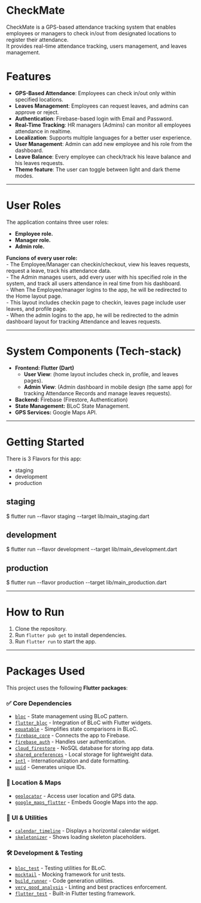 # CheckMate

CheckMate is a GPS-based attendance tracking system that enables employees or managers to check in/out from designated locations to register their attendance.                               
It provides real-time attendance tracking, users management, and leaves management.

# Features

- **GPS-Based Attendance**: Employees can check in/out only within specified locations.
- **Leaves Management**: Employees can request leaves, and admins can approve or reject.
- **Authentication**: Firebase-based login with Email and Password.
- **Real-Time Tracking**: HR managers (Admins) can monitor all employees attendance in realtime.  
- **Localization**: Supports multiple languages for a better user experience.
- **User Management**: Admin can add new employee and his role from the dashboard.
- **Leave Balance**: Every employee can check/track his leave balance and his leaves requests.
- **Theme feature**: The user can toggle between light and dark theme modes.
  
--------------------------------------------------

# User Roles

The application contains three user roles:
   - **Employee role.**
   - **Manager role.**
   - **Admin role.**
                                                    
**Funcions of every user role:**                                                               
     - The Employee/Manager can checkin/checkout, view his leaves requests, request a leave, track his attendance data.                                                         
     - The Admin manages users, add every user with his specified role in the system, and track all users attendance in real time from his dashboard.                                          
     - When The Employee/manager logins to the app, he will be redirected to the Home layout page.                                                      
     - This layout includes checkin page to checkin, leaves page include user leaves, and profile page.                                            
     - When the admin logins to the app, he will be redirected to the admin dashboard layout for tracking Attendance and leaves requests.                                                                                 

-------------------------------------------------------

# System Components (Tech-stack)
- **Frontend: Flutter (Dart)** 
    - **User View**: (home layout includes check in, profile, and leaves pages).                          
    - **Admin View**: (Admin dashboard in mobile design (the same app) for tracking Attendance Records and manage leaves requests).               
- **Backend:** Firebase (Firestore, Authentication)
- **State Management:** BLoC State Management.
- **GPS Services:** Google Maps API.
  
------------------------------------------------
# Getting Started

There is 3 Flavors for this app:
 - staging
 - development
 - production

## staging
$ flutter run --flavor staging --target lib/main_staging.dart

## development
$ flutter run --flavor development --target lib/main_development.dart

## production
$ flutter run --flavor production --target lib/main_production.dart

---------------------------------------------

# How to Run

1. Clone the repository.
2. Run `flutter pub get` to install dependencies.
3. Run `flutter run` to start the app.

------------------------------------------------

# Packages Used
This project uses the following **Flutter packages**:

### ✅ Core Dependencies
- [`bloc`](https://pub.dev/packages/bloc) - State management using BLoC pattern.
- [`flutter_bloc`](https://pub.dev/packages/flutter_bloc) - Integration of BLoC with Flutter widgets.
- [`equatable`](https://pub.dev/packages/equatable) - Simplifies state comparisons in BLoC.
- [`firebase_core`](https://pub.dev/packages/firebase_core) - Connects the app to Firebase.
- [`firebase_auth`](https://pub.dev/packages/firebase_auth) - Handles user authentication.
- [`cloud_firestore`](https://pub.dev/packages/cloud_firestore) - NoSQL database for storing app data.
- [`shared_preferences`](https://pub.dev/packages/shared_preferences) - Local storage for lightweight data.
- [`intl`](https://pub.dev/packages/intl) - Internationalization and date formatting.
- [`uuid`](https://pub.dev/packages/uuid) - Generates unique IDs.

### 📍 Location & Maps
- [`geolocator`](https://pub.dev/packages/geolocator) - Access user location and GPS data.
- [`google_maps_flutter`](https://pub.dev/packages/google_maps_flutter) - Embeds Google Maps into the app.

### 🎨 UI & Utilities
- [`calendar_timeline`](https://pub.dev/packages/calendar_timeline) - Displays a horizontal calendar widget.
- [`skeletonizer`](https://pub.dev/packages/skeletonizer) - Shows loading skeleton placeholders.

### 🛠 Development & Testing
- [`bloc_test`](https://pub.dev/packages/bloc_test) - Testing utilities for BLoC.
- [`mocktail`](https://pub.dev/packages/mocktail) - Mocking framework for unit tests.
- [`build_runner`](https://pub.dev/packages/build_runner) - Code generation utilities.
- [`very_good_analysis`](https://pub.dev/packages/very_good_analysis) - Linting and best practices enforcement.
- [`flutter_test`](https://pub.dev/packages/flutter_test) - Built-in Flutter testing framework.
